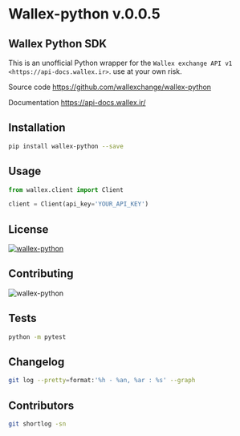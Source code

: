 Wallex-python v.0.0.5
===========================================================

## Wallex Python SDK
This is an unofficial Python wrapper for the `Wallex exchange API v1 <https://api-docs.wallex.ir>`. use at your own risk.

Source code
  https://github.com/wallexchange/wallex-python

Documentation
  https://api-docs.wallex.ir/

## Installation

```bash
pip install wallex-python --save
```

## Usage

```python
from wallex.client import Client

client = Client(api_key='YOUR_API_KEY')
```

## License

[![wallex-python](https://img.shields.io/badge/license-Apache%202.0-blue.svg)](https://opensource.org/licenses/Apache-2.0)


## Contributing

![wallex-python](https://img.shields.io/badge/contributing-guide-blue.svg)


## Tests

```bash
python -m pytest
```


## Changelog

```bash
git log --pretty=format:'%h - %an, %ar : %s' --graph
```


## Contributors

```bash
git shortlog -sn
```